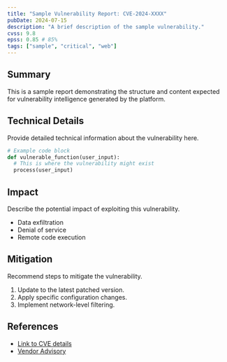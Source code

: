 ```yaml
---
title: "Sample Vulnerability Report: CVE-2024-XXXX"
pubDate: 2024-07-15
description: "A brief description of the sample vulnerability."
cvss: 9.8
epss: 0.85 # 85%
tags: ["sample", "critical", "web"]
---
```


## Summary

This is a sample report demonstrating the structure and content expected for vulnerability intelligence generated by the platform.

## Technical Details

Provide detailed technical information about the vulnerability here.

```python
# Example code block
def vulnerable_function(user_input):
  # This is where the vulnerability might exist
  process(user_input)

```

## Impact

Describe the potential impact of exploiting this vulnerability.

- Data exfiltration
- Denial of service
- Remote code execution

## Mitigation

Recommend steps to mitigate the vulnerability.

1.  Update to the latest patched version.
2.  Apply specific configuration changes.
3.  Implement network-level filtering.

## References

- [Link to CVE details](https://cve.mitre.org/cgi-bin/cvename.cgi?name=CVE-2024-XXXX)
- [Vendor Advisory](https://example.com/advisory)
